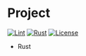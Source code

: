 # Project

[![Lint](https://github.com/onerandomusername/template-rust/actions/workflows/lint_test.yaml/badge.svg?style=flat)](https://github.com/onerandomusername/template-rust/actions/workflows/lint_test.yaml "Lint and Test")
[![Rust](https://img.shields.io/static/v1?label=Rust&message=1.54.0&color=red&logo=Rust&style=flat)](https://www.python.org/downloads/ "Rust 1.53.0")
[![License](https://img.shields.io/github/license/onerandomusername/template-rust?style=flat)](./LICENSE)

* Rust
